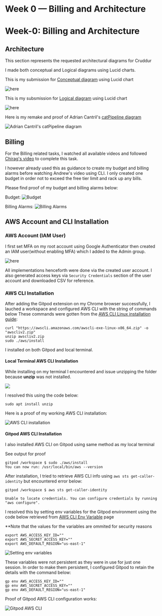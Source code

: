 # Week 0 — Billing and Architecture

# Week-0: Billing and Architecture
## Architecture
This section represents the requested architectural diagrams for Cruddur

I made both conceptual and Logical diagrams using Lucid charts.

This is my submission for [Conceptual diagram](https://lucid.app/lucidchart/c50b264f-e17b-495d-9a39-5c23ddbec7a0/edit?viewport_loc=-2394%2C-322%2C2606%2C1216%2C0_0&invitationId=inv_09077203-7296-45c4-a02d-c4c66242c2c7) using Lucid chart 

![here](images/conceptual%20diagram.png)

This is my subsmission for [Logical diagram](https://lucid.app/lucidchart/c50b264f-e17b-495d-9a39-5c23ddbec7a0/edit?viewport_loc=-594%2C-151%2C2222%2C1037%2CLvNx.WRbXoQp&invitationId=inv_09077203-7296-45c4-a02d-c4c66242c2c7) using Lucid chart  

![here](images/Logical%20Diagram.png)

Here is my remake and proof of Adrian Cantril's [catPipeline diagram](https://lucid.app/lucidchart/f7bcd2b9-4ed3-4427-ad7b-3abdf8624cf3/edit?viewport_loc=-291%2C-1066%2C1737%2C811%2C0_0&invitationId=inv_7b6ed873-291f-471d-aedd-c38b16584e0d)

![Adrian Cantril's catPipeline diagram](images/catpipeline.png)

## Billing
For the Billing related tasks, I watched all available videos and followed [Chirag's video](https://www.youtube.com/watch?v=OVw3RrlP-sI&list=PLBfufR7vyJJ7k25byhRXJldB5AiwgNnWv&index=13) to complete this task.

I however already used this as guidance to create my budget and billing alarms before watching Andrew's video using CLI. I only created one budget in order not to exceed the free tier limit and rack up any bills.

Please find proof of my budget and billing alarms below:

Budget:
![Budget](images/Monthly%20budget.png)


Billing Alarms:
![Billing Alarms](images/Billing%20alarm.png)

## AWS Account and CLI Installation

### AWS Account (IAM User)
I first set MFA on my root account using Google Authenticator then created an IAM user(without enabling MFA) which I added to the Admin group. 

![here](images/IAM%20User.png)

All implementations henceforth were done via the created user account.
I also generated access keys via `Security Credentials` section of the user account and downloaded CSV for reference.

### AWS CLI Installation
After adding the Gitpod extension on my Chrome browser successfully, I lauched a workspace and configured AWS CLI with the string of commands below
These commands were gotten from the [AWS CLI Linux installation guide](https://docs.aws.amazon.com/cli/latest/userguide/getting-started-install.html):

```
curl "https://awscli.amazonaws.com/awscli-exe-linux-x86_64.zip" -o "awscliv2.zip"
unzip awscliv2.zip
sudo ./aws/install
```

I installed on both Gitpod and local terminal.

#### Local Terminal AWS CLI Installation

While installing on my terminal I encountered and issue unzipping the folder because **unzip** was not installed.

![](images/unzip%20error.png)

I resolved this using the code below:

```
sudo apt install unzip
```
Here is a proof of my working AWS CLI installation:

![AWS CLI installation](images/awsidentity.png)

#### Gitpod AWS CLI Installation

I also installed AWS CLI on Gitpod using same method as my local terminal

See output for proof
```
gitpod /workspace $ sudo ./aws/install
You can now run: /usr/local/bin/aws --version

```

After installation, I tried to retrieve AWS CLI info using `aws sts get-caller-identity` but encountered error below:

```
gitpod /workspace $ aws sts get-caller-identity

Unable to locate credentials. You can configure credentials by running "aws configure".
```

I resolved this by setting env variables for the Gitpod environment using the code below retrieved from [AWS CLI Env Variable](https://docs.aws.amazon.com/cli/latest/userguide/cli-configure-envvars.html) page


**Note that the values for the variables are ommited for security reasons
```
export AWS_ACCESS_KEY_ID=""
export AWS_SECRET_ACCESS_KEY=""
export AWS_DEFAULT_REGION="us-east-1"
```

![Setting env variables](images/env%20variables.png)

These variables were not persistent as they were in use for just one session.
In order to make them persistent, I configured Gitpod to retain the details with the command below:

```
gp env AWS_ACCESS_KEY_ID=""
gp env AWS_SECRET_ACCESS_KEY=""
gp env AWS_DEFAULT_REGION="us-east-1"
```
Proof of Gitpod AWS CLI configuration works:

![Gitpod AWS CLI](images/gitpod%20prof.png)

